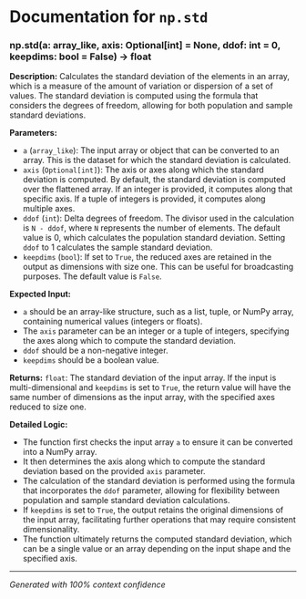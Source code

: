 # Documentation for `np.std`

### np.std(a: array_like, axis: Optional[int] = None, ddof: int = 0, keepdims: bool = False) -> float

**Description:**
Calculates the standard deviation of the elements in an array, which is a measure of the amount of variation or dispersion of a set of values. The standard deviation is computed using the formula that considers the degrees of freedom, allowing for both population and sample standard deviations.

**Parameters:**
- `a` (`array_like`): The input array or object that can be converted to an array. This is the dataset for which the standard deviation is calculated.
- `axis` (`Optional[int]`): The axis or axes along which the standard deviation is computed. By default, the standard deviation is computed over the flattened array. If an integer is provided, it computes along that specific axis. If a tuple of integers is provided, it computes along multiple axes.
- `ddof` (`int`): Delta degrees of freedom. The divisor used in the calculation is `N - ddof`, where `N` represents the number of elements. The default value is 0, which calculates the population standard deviation. Setting `ddof` to 1 calculates the sample standard deviation.
- `keepdims` (`bool`): If set to `True`, the reduced axes are retained in the output as dimensions with size one. This can be useful for broadcasting purposes. The default value is `False`.

**Expected Input:**
- `a` should be an array-like structure, such as a list, tuple, or NumPy array, containing numerical values (integers or floats).
- The `axis` parameter can be an integer or a tuple of integers, specifying the axes along which to compute the standard deviation.
- `ddof` should be a non-negative integer.
- `keepdims` should be a boolean value.

**Returns:**
`float`: The standard deviation of the input array. If the input is multi-dimensional and `keepdims` is set to `True`, the return value will have the same number of dimensions as the input array, with the specified axes reduced to size one.

**Detailed Logic:**
- The function first checks the input array `a` to ensure it can be converted into a NumPy array.
- It then determines the axis along which to compute the standard deviation based on the provided `axis` parameter.
- The calculation of the standard deviation is performed using the formula that incorporates the `ddof` parameter, allowing for flexibility between population and sample standard deviation calculations.
- If `keepdims` is set to `True`, the output retains the original dimensions of the input array, facilitating further operations that may require consistent dimensionality.
- The function ultimately returns the computed standard deviation, which can be a single value or an array depending on the input shape and the specified axis.

---
*Generated with 100% context confidence*
